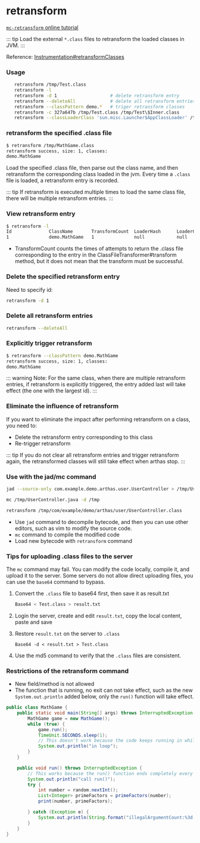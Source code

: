 # retransform

[`mc-retransform` online tutorial](https://arthas.aliyun.com/doc/arthas-tutorials?language=en&id=command-mc-retransform)

::: tip
Load the external `*.class` files to retransform the loaded classes in JVM.
:::

Reference: [Instrumentation#retransformClasses](https://docs.oracle.com/javase/8/docs/api/java/lang/instrument/Instrumentation.html#retransformClasses-java.lang.Class...-)

### Usage

```bash
   retransform /tmp/Test.class
   retransform -l
   retransform -d 1                    # delete retransform entry
   retransform --deleteAll             # delete all retransform entries
   retransform --classPattern demo.*   # triger retransform classes
   retransform -c 327a647b /tmp/Test.class /tmp/Test\$Inner.class
   retransform --classLoaderClass 'sun.misc.Launcher$AppClassLoader' /tmp/Test.class
```

### retransform the specified .class file

```bash
$ retransform /tmp/MathGame.class
retransform success, size: 1, classes:
demo.MathGame
```

Load the specified .class file, then parse out the class name, and then retransform the corresponding class loaded in the jvm. Every time a `.class` file is loaded, a retransform entry is recorded.

::: tip
If retransform is executed multiple times to load the same class file, there will be multiple retransform entries.
:::

### View retransform entry

```bash
$ retransform -l
Id              ClassName       TransformCount  LoaderHash      LoaderClassName
1               demo.MathGame   1               null            null
```

- TransformCount counts the times of attempts to return the .class file corresponding to the entry in the ClassFileTransformer#transform method, but it does not mean that the transform must be successful.

### Delete the specified retransform entry

Need to specify id:

```bash
retransform -d 1
```

### Delete all retransform entries

```bash
retransform --deleteAll
```

### Explicitly trigger retransform

```bash
$ retransform --classPattern demo.MathGame
retransform success, size: 1, classes:
demo.MathGame
```

::: warning
Note: For the same class, when there are multiple retransform entries, if retransform is explicitly triggered, the entry added last will take effect (the one with the largest id).
:::

### Eliminate the influence of retransform

If you want to eliminate the impact after performing retransform on a class, you need to:

- Delete the retransform entry corresponding to this class
- Re-trigger retransform

::: tip
If you do not clear all retransform entries and trigger retransform again, the retransformed classes will still take effect when arthas stop.
:::

### Use with the jad/mc command

```bash
jad --source-only com.example.demo.arthas.user.UserController > /tmp/UserController.java

mc /tmp/UserController.java -d /tmp

retransform /tmp/com/example/demo/arthas/user/UserController.class
```

- Use `jad` command to decompile bytecode, and then you can use other editors, such as vim to modify the source code.
- `mc` command to compile the modified code
- Load new bytecode with `retransform` command

### Tips for uploading .class files to the server

The `mc` command may fail. You can modify the code locally, compile it, and upload it to the server. Some servers do not allow direct uploading files, you can use the `base64` command to bypass.

1. Convert the `.class` file to base64 first, then save it as result.txt

   ```bash
   Base64 < Test.class > result.txt
   ```

2. Login the server, create and edit `result.txt`, copy the local content, paste and save

3. Restore `result.txt` on the server to `.class`

   ```
   Base64 -d < result.txt > Test.class
   ```

4. Use the md5 command to verify that the `.class` files are consistent.

### Restrictions of the retransform command

- New field/method is not allowed
- The function that is running, no exit can not take effect, such as the new `System.out.println` added below, only the `run()` function will take effect.

```java
public class MathGame {
    public static void main(String[] args) throws InterruptedException {
        MathGame game = new MathGame();
        while (true) {
            game.run();
            TimeUnit.SECONDS.sleep(1);
            // This doesn't work because the code keeps running in while
            System.out.println("in loop");
        }
    }

    public void run() throws InterruptedException {
        // This works because the run() function ends completely every time
        System.out.println("call run()");
        try {
            int number = random.nextInt();
            List<Integer> primeFactors = primeFactors(number);
            print(number, primeFactors);

        } catch (Exception e) {
            System.out.println(String.format("illegalArgumentCount:%3d, ", illegalArgumentCount) + e.getMessage());
        }
    }
}
```
